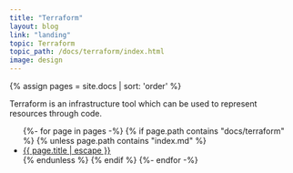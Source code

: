 ```yaml
---
title: "Terraform"
layout: blog
link: "landing"
topic: Terraform
topic_path: /docs/terraform/index.html
image: design
---
```

{% assign pages = site.docs | sort: 'order' %}

Terraform is an infrastructure tool which can be used to represent resources through code.

<ul>
{%- for page in pages -%}
  {% if page.path contains "docs/terraform" %}
    {% unless page.path contains "index.md" %}
      <li>
        <a href="{{ page.url | relative_url }}">
          {{ page.title | escape }}
        </a>
      </li>
    {% endunless %}
  {% endif %}
{%- endfor -%}
</ul>